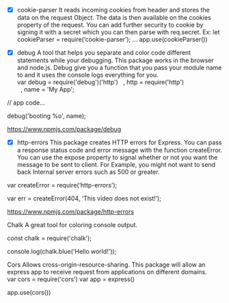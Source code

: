 - [x] cookie-parser
      It reads incoming cookies from header and stores the data on the request Object. The data is then available on the cookies property of the request.
      You can add further security to cookie by signing it with a secret which you can then parse with req.secret.
      Ex: let cookieParser = require(‘cookie-parser’);
      …
      app.use(cookieParser())

- [x] debug
      A tool that helps you separate and color code different statements while your debugging. This package works in the browser and node.js. Debug give you a function that you pass your module name to and it uses the console logs everything for you.
      var debug = require('debug')('http')
        , http = require('http')
        , name = 'My App';

// app code…

debug('booting %o', name);

https://www.npmjs.com/package/debug

- [x] http-errors
      This package creates HTTP errors for Express. You can pass a response status code and error message with the function createError. You can use the expose property to signal whether or not you want the message to be sent to client. For Example, you might not want to send back Internal server errors such as 500 or greater.

var createError = require(‘http-errors’);

var err = createError(404, ‘This video does not exist!’);

https://www.npmjs.com/package/http-errors

Chalk
A great tool for coloring console output.

const chalk = require('chalk');

console.log(chalk.blue('Hello world!'));

Cors
Allows cross-origin-resource-sharing. This package will allow an express app to receive request from applications on different domains.
var cors = require('cors')
var app = express()

app.use(cors())
